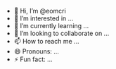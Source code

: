- 👋 Hi, I’m @eomcri
- 👀 I’m interested in ...
- 🌱 I’m currently learning ...
- 💞️ I’m looking to collaborate on ...
- 📫 How to reach me ...
- 😄 Pronouns: ...
- ⚡ Fun fact: ...

<!---
eomcri/eomcri is a ✨ special ✨ repository because its `README.md` (this file) appears on your GitHub profile.
You can click the Preview link to take a look at your changes.
--->
